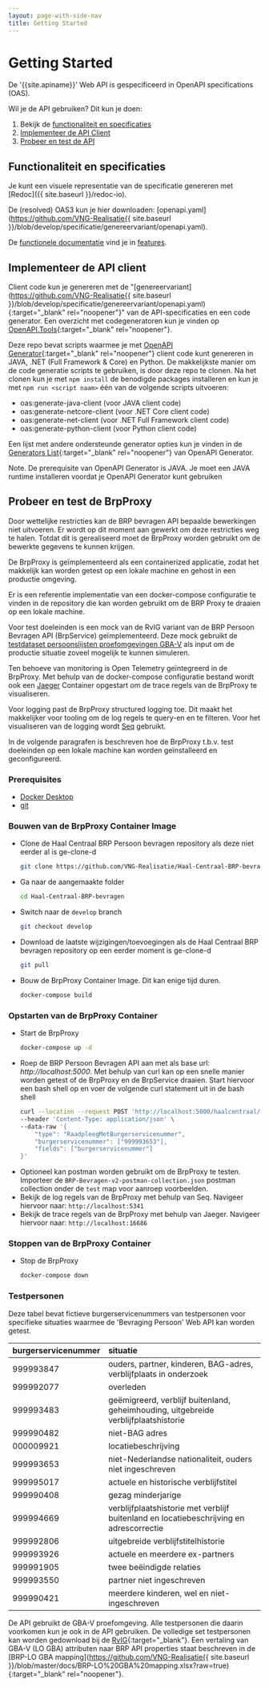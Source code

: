 ```yaml
---
layout: page-with-side-nav
title: Getting Started
---
```

# Getting Started

De '{{site.apiname}}' Web API is gespecificeerd in OpenAPI specifications (OAS).

Wil je de API gebruiken? Dit kun je doen:

1. Bekijk de [functionaliteit en specificaties](#functionaliteit-en-specificaties)
2. [Implementeer de API Client](#implementeer-de-api-client)
3. [Probeer en test de API](#probeer-en-test-de-brpproxy)

## Functionaliteit en specificaties

Je kunt een visuele representatie van de specificatie genereren met [Redoc]({{ site.baseurl }}/redoc-io).

De (resolved) OAS3 kun je hier downloaden: [openapi.yaml](https://github.com/VNG-Realisatie{{ site.baseurl }}/blob/develop/specificatie/genereervariant/openapi.yaml).

De [functionele documentatie](./features-v2) vind je in [features](./features-v2).

## Implementeer de API client
Client code kun je genereren met de "[genereervariant](https://github.com/VNG-Realisatie{{ site.baseurl }}/blob/develop/specificatie/genereervariant/openapi.yaml){:target="_blank" rel="noopener"}" van de API-specificaties en een code generator. Een overzicht met codegeneratoren kun je vinden op [OpenAPI.Tools](https://openapi.tools/#sdk){:target="_blank" rel="noopener"}.

Deze repo bevat scripts waarmee je met [OpenAPI Generator](https://openapi-generator.tech/){:target="_blank" rel="noopener"} client code kunt genereren in JAVA, .NET (Full Framework & Core) en Python. De makkelijkste manier om de code generatie scripts te gebruiken, is door deze repo te clonen. Na het clonen kun je met `npm install` de benodigde packages installeren en kun je met `npm run <script naam>` één van de volgende scripts uitvoeren:
- oas:generate-java-client (voor JAVA client code)
- oas:generate-netcore-client (voor .NET Core client code)
- oas:generate-net-client (voor .NET Full Framework client code)
- oas:generate-python-client (voor Python client code)

Een lijst met andere ondersteunde generator opties kun je vinden in de [Generators List](https://openapi-generator.tech/docs/generators){:target="_blank" rel="noopener"} van OpenAPI Generator.

Note. De prerequisite van OpenAPI Generator is JAVA. Je moet een JAVA runtime installeren voordat je OpenAPI Generator kunt gebruiken

## Probeer en test de BrpProxy

Door wettelijke restricties kan de BRP bevragen API bepaalde bewerkingen niet uitvoeren. Er wordt op dit moment aan gewerkt om deze restricties weg te halen. Totdat dit is gerealiseerd moet de BrpProxy worden gebruikt om de bewerkte gegevens te kunnen krijgen.

De BrpProxy is geïmplementeerd als een containerized applicatie, zodat het makkelijk kan worden getest op een lokale machine en gehost in een productie omgeving.

Er is een referentie implementatie van een docker-compose configuratie te vinden in de repository die kan worden gebruikt om de BRP Proxy te draaien op een lokale machine.

Voor test doeleinden is een mock van de RvIG variant van de BRP Persoon Bevragen API (BrpService) geïmplementeerd. Deze mock gebruikt de [testdataset persoonslijsten proefomgevingen GBA-V](https://www.rvig.nl/documenten/richtlijnen/2018/09/20/testdataset-persoonslijsten-proefomgevingen-gba-v) als input om de productie situatie zoveel mogelijk te kunnen simuleren.

Ten behoeve van monitoring is Open Telemetry geïntegreerd in de BrpProxy. Met behulp van de docker-compose configuratie bestand wordt ook een [Jaeger](https://www.jaegertracing.io/) Container opgestart om de trace regels van de BrpProxy te visualiseren.

Voor logging past de BrpProxy structured logging toe. Dit maakt het makkelijker voor tooling om de log regels te query-en en te filteren. Voor het visualiseren van de logging wordt [Seq](https://datalust.co/seq) gebruikt.

In de volgende paragrafen is beschreven hoe de BrpProxy  t.b.v. test doeleinden op een lokale machine kan worden geïnstalleerd en geconfigureerd.

### Prerequisites

- [Docker Desktop](https://www.docker.com/products/docker-desktop)
- [git](https://git-scm.com/downloads)

### Bouwen van de BrpProxy Container Image

- Clone de Haal Centraal BRP Persoon bevragen repository als deze niet eerder al is ge-clone-d
  ```sh
  git clone https://github.com/VNG-Realisatie/Haal-Centraal-BRP-bevragen.git
  ```
- Ga naar de aangemaakte folder
  ```sh
  cd Haal-Centraal-BRP-bevragen
  ```
- Switch naar de `develop` branch
  ```sh
  git checkout develop
  ```
- Download de laatste wijzigingen/toevoegingen als de Haal Centraal BRP bevragen repository op een eerder moment is ge-clone-d
  ```sh
  git pull
  ```
- Bouw de BrpProxy Container Image. Dit kan enige tijd duren.
  ```sh
  docker-compose build
  ```

### Opstarten van de BrpProxy Container

- Start de BrpProxy
  ```sh
  docker-compose up -d
  ```
- Roep de BRP Persoon Bevragen API aan met als base url: *http://localhost:5000*. Met behulp van curl kan op een snelle manier worden getest of de BrpProxy en de BrpService draaien. Start hiervoor een bash shell op en voer de volgende curl statement uit in de bash shell
  ```sh
  curl --location --request POST 'http://localhost:5000/haalcentraal/api/brp/personen' \
  --header 'Content-Type: application/json' \
  --data-raw '{
      "type": "RaadpleegMetBurgerservicenummer",
      "burgerservicenummer": ["999993653"],
      "fields": ["burgerservicenummer"]
  }'
  ```
- Optioneel kan postman worden gebruikt om de BrpProxy te testen. Importeer de `BRP-Bevragen-v2-postman-collection.json` postman collection onder de `test` map voor aanroep voorbeelden.  
- Bekijk de log regels van de BrpProxy met behulp van Seq. Navigeer hiervoor naar: `http://localhost:5341`
- Bekijk de trace regels van de BrpProxy met behulp van Jaeger. Navigeer hiervoor naar: `http://localhost:16686`

### Stoppen van de BrpProxy Container

- Stop de BrpProxy
  ```sh
  docker-compose down
  ```

### Testpersonen

Deze tabel bevat fictieve burgerservicenummers van testpersonen voor specifieke situaties waarmee de 'Bevraging Persoon' Web API kan worden getest.

burgerservicenummer | situatie
---------------- | :-------  
999993847 | ouders, partner, kinderen, BAG-adres, verblijfplaats in onderzoek
999992077 | overleden
999993483 | geëmigreerd, verblijf buitenland, geheimhouding, uitgebreide verblijfplaatshistorie
999990482 | niet-BAG adres
000009921 | locatiebeschrijving
999993653 | niet-Nederlandse nationaliteit, ouders niet ingeschreven
999995017 | actuele en historische verblijfstitel
999990408 | gezag minderjarige
999994669 | verblijfplaatshistorie met verblijf buitenland en locatiebeschrijving en adrescorrectie
999992806 | uitgebreide verblijfstitelhistorie
999993926 | actuele en meerdere ex-partners
999991905 | twee beëindigde relaties
999993550 | partner niet ingeschreven
999990421 | meerdere kinderen, wel en niet-ingeschreven

De API gebruikt de GBA-V proefomgeving. Alle testpersonen die daarin voorkomen kun je ook in de API gebruiken. De volledige set testpersonen kan worden gedownload bij de [RvIG](https://www.rvig.nl/documenten/richtlijnen/2018/09/20/testdataset-persoonslijsten-proefomgevingen-gba-v){:target="_blank"}.
Een vertaling van GBA-V (LO GBA) attributen naar BRP API properties staat beschreven in de [BRP-LO GBA mapping](https://github.com/VNG-Realisatie{{ site.baseurl }}/blob/master/docs/BRP-LO%20GBA%20mapping.xlsx?raw=true){:target="_blank" rel="noopener"}.
